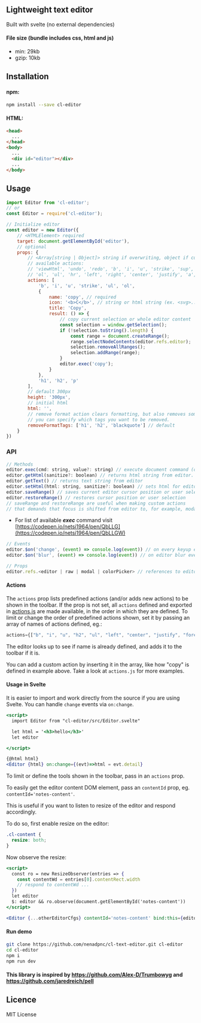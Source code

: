 ## Lightweight text editor

Built with svelte (no external dependencies) 

#### File size (bundle includes css, html and js)
* min: 29kb
* gzip: 10kb

## Installation

#### npm:

```bash
npm install --save cl-editor
```

#### HTML:

```html
<head>
  ...
</head>
<body>
  ...
  <div id="editor"></div>
  ...
</body>
```

## Usage
```js
import Editor from 'cl-editor';
// or
const Editor = require('cl-editor');
```
```js
// Initialize editor
const editor = new Editor({
    // <HTMLElement> required
    target: document.getElementById('editor'),
    // optional
    props: {
        // <Array[string | Object]> string if overwriting, object if customizing/creating
        // available actions:
        // 'viewHtml', 'undo', 'redo', 'b', 'i', 'u', 'strike', 'sup', 'sub', 'h1', 'h2', 'p', 'blockquote', 
        // 'ol', 'ul', 'hr', 'left', 'right', 'center', 'justify', 'a', 'image', 'forecolor', 'backcolor', 'removeFormat'
        actions: [
            'b', 'i', 'u', 'strike', 'ul', 'ol',
            {
                name: 'copy', // required
                icon: '<b>C</b>', // string or html string (ex. <svg>...</svg>)
                title: 'Copy',
                result: () => {
                    // copy current selection or whole editor content
                    const selection = window.getSelection();
                    if (!selection.toString().length) {
                        const range = document.createRange();
                        range.selectNodeContents(editor.refs.editor);
                        selection.removeAllRanges();
                        selection.addRange(range);
                    }
                    editor.exec('copy');
                }
            },
            'h1', 'h2', 'p'
        ],
        // default 300px
        height: '300px',
        // initial html
        html: '',
        // remove format action clears formatting, but also removes some html tags.
        // you can specify which tags you want to be removed.
        removeFormatTags: ['h1', 'h2', 'blackquote'] // default
    }
})
```

### API
```js
// Methods
editor.exec(cmd: string, value?: string) // execute document command (document.executeCommand(cmd, false, value))
editor.getHtml(sanitize?: boolean) // returns html string from editor. if passed true as argument, html will be sanitized before return
editor.getText() // returns text string from editor
editor.setHtml(html: string, sanitize?: boolean) // sets html for editor. if second argument is true, html will be sanitized
editor.saveRange() // saves current editor cursor position or user selection
editor.restoreRange() // restores cursor position or user selection
// saveRange and restoreRange are useful when making custom actions
// that demands that focus is shifted from editor to, for example, modal window.
```
* For list of available _**exec**_ command visit [https://codepen.io/netsi1964/pen/QbLLG](https://codepen.io/netsi1964/pen/QbLLGW)
```js
// Events
editor.$on('change', (event) => console.log(event)) // on every keyup event
editor.$on('blur', (event) => console.log(event)) // on editor blur event
```
```js
// Props
editor.refs.<editor | raw | modal | colorPicker> // references to editor, raw (textarea), modal and colorPicker HTMLElements
```

#### Actions

The `actions` prop lists predefined actions (and/or adds new actions) to be shown in the toolbar.
If the prop is not set, all `actions` defined and exported in [actions.js](src/helpers/actions.js) are made available, in the order in which they are defined.
To limit or change the order of predefined actions shown, set it by passing an array of names of actions defined, eg.:
```js
actions={["b", "i", "u", "h2", "ul", "left", "center", "justify", "forecolor"]}
```
The editor looks up to see if name is already defined, and adds it to the toolbar if it is.

You can add a custom action by inserting it in the array, like how "copy" is defined in example above. Take a look at `actions.js` for more examples.


#### Usage in Svelte

It is easier to import and work directly from the source if you are using Svelte. You can handle `change` events via `on:change`.

```jsx
<script>
  import Editor from "cl-editor/src/Editor.svelte"

  let html = '<h3>hello</h3>'
  let editor

</script>

{@html html}
<Editor {html} on:change={(evt)=>html = evt.detail}
```

To limit or define the tools shown in the toolbar, pass in an `actions` prop.

To easily get the editor content DOM element, pass an `contentId` prop, eg. `contentId='notes-content'`.

This is useful if you want to listen to resize of the editor and respond accordingly.

To do so, first enable resize on the editor:

```css
.cl-content {
  resize: both;
}
```

Now observe the resize:

```jsx
<script>
  const ro = new ResizeObserver(entries => {
    const contentWd = entries[0].contentRect.width
    // respond to contentWd ...
  })
  let editor
  $: editor && ro.observe(document.getElementById('notes-content'))
</script>

<Editor {...otherEditorCfgs} contentId='notes-content' bind:this={editor} />
```

#### Run demo
```bash
git clone https://github.com/nenadpnc/cl-text-editor.git cl-editor
cd cl-editor
npm i
npm run dev
```

#### This library is inspired by https://github.com/Alex-D/Trumbowyg and https://github.com/jaredreich/pell

## Licence

 MIT License
